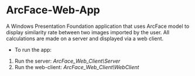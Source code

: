 # ArcFace-Web-App

  A Windows Presentation Foundation application that uses ArcFace model to display similarity rate between two images imported by the user.
  All calculations are made on a server and displayed via a web client.

- To run the app:
1. Run the server: _ArcFace_Web_Client\Server_
2. Run the web-client: _ArcFace_Web_Client\WebClient_
